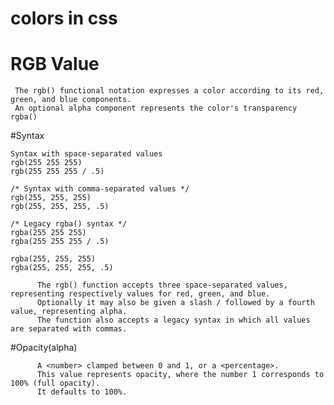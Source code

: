 # colors in css
# RGB Value
     The rgb() functional notation expresses a color according to its red, green, and blue components.
     An optional alpha component represents the color's transparency rgba()
     
#Syntax

    Syntax with space-separated values
    rgb(255 255 255)
    rgb(255 255 255 / .5)
    
    /* Syntax with comma-separated values */
    rgb(255, 255, 255)
    rgb(255, 255, 255, .5)

    /* Legacy rgba() syntax */
    rgba(255 255 255)
    rgba(255 255 255 / .5)

    rgba(255, 255, 255)
    rgba(255, 255, 255, .5)
    
          The rgb() function accepts three space-separated values, representing respectively values for red, green, and blue. 
          Optionally it may also be given a slash / followed by a fourth value, representing alpha.
          The function also accepts a legacy syntax in which all values are separated with commas.

#Opacity(alpha)

          A <number> clamped between 0 and 1, or a <percentage>. 
          This value represents opacity, where the number 1 corresponds to 100% (full opacity).
          It defaults to 100%.

